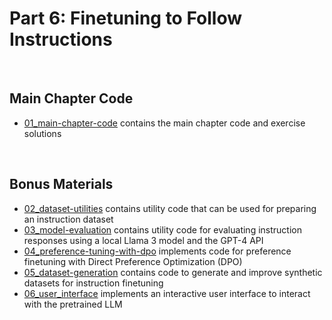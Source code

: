 # Part 6: Finetuning to Follow Instructions

&nbsp;
## Main Chapter Code

- [01_main-chapter-code](01_main-chapter-code) contains the main chapter code and exercise solutions

&nbsp;
## Bonus Materials

- [02_dataset-utilities](02_dataset-utilities) contains utility code that can be used for preparing an instruction dataset
- [03_model-evaluation](03_model-evaluation) contains utility code for evaluating instruction responses using a local Llama 3 model and the GPT-4 API
- [04_preference-tuning-with-dpo](04_preference-tuning-with-dpo) implements code for preference finetuning with Direct Preference Optimization (DPO)
- [05_dataset-generation](05_dataset-generation) contains code to generate and improve synthetic datasets for instruction finetuning
- [06_user_interface](06_user_interface) implements an interactive user interface to interact with the pretrained LLM